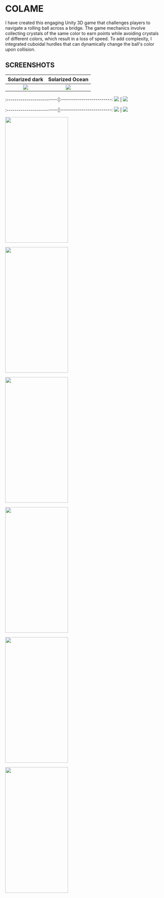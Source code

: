 # COLAME
I have created this engaging Unity 3D game that challenges players to navigate a rolling ball across a bridge. The game mechanics involve collecting crystals of the same color to earn points while avoiding crystals of different colors, which result in a loss of speed. To add complexity, I integrated cuboidal hurdles that can dynamically change the ball's color upon collision.
## SCREENSHOTS 
Solarized dark             |  Solarized Ocean
:-------------------------:|:-------------------------:
![](resources/1.jpg)  |  ![](resources/2.jpg)

:-------------------------:|:-------------------------:
![](resources/1.jpg)  |  ![](resources/2.jpg)

:-------------------------:|:-------------------------:
![](resources/1.jpg)  |  ![](resources/2.jpg)

<p>
    <img src="resources/1.jpg"  width="200" height="400"/>
</p>
<p>
    <img src="resources/2.jpg" width="200" height="400" />
</p>
<p>
    <img src="resources/3.jpg" width="200" height="400" />
</p>
<p>
    <img src="resources/4.jpg" width="200" height="400" />
</p>
<p>
    <img src="resources/5.jpg" width="200" height="400" />
</p>
<p>
    <img src="resources/6.jpg" width="200" height="400" />
</p>
